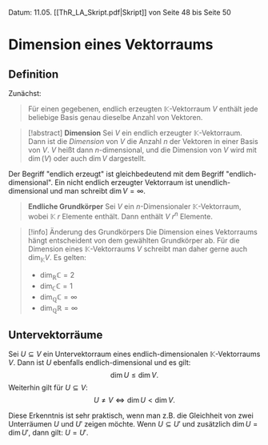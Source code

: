 Datum: 11.05.
[[ThR_LA_Skript.pdf|Skript]] von Seite 48 bis Seite 50

# Dimension eines Vektorraums

## Definition

Zunächst: 
> Für einen gegebenen, endlich erzeugten $\mathbb{K}$-Vektorraum $V$ enthält jede beliebige Basis genau dieselbe Anzahl von Vektoren.

> [!abstract] **Dimension**
> Sei $V$ ein endlich erzeugter $\mathbb{K}$-Vektorraum. Dann ist die *Dimension* von $V$ die Anzahl $n$ der Vektoren in einer Basis von $V$.
> $V$ heißt dann $n$-dimensional, und die Dimension von $V$ wird mit $\dim(V)$ oder auch $\dim V$ dargestellt.

Der Begriff "endlich erzeugt" ist gleichbedeutend mit dem Begriff "endlich-dimensional". 
Ein nicht endlich erzeugter Vektorraum ist unendlich-dimensional und man schreibt $\dim V=\infty$.

> **Endliche Grundkörper**
> Sei $V$ ein $n$-Dimensionaler $\mathbb{K}$-Vektorraum, wobei $\mathbb{K}$ $r$ Elemente enthält. Dann enthält $V$ $r^{n}$ Elemente.


> [!info] Änderung des Grundkörpers
> Die Dimension eines Vektorraums hängt entscheident von dem gewählten Grundkörper ab. Für die Dimension eines $\mathbb{K}$-Vektorraums $V$ schreibt man daher gerne auch $\dim_\mathbb{K} V$.
> Es gelten:
> - $\dim_\mathbb{R}\mathbb{C}=2$
> - $\dim_\mathbb{C}\mathbb{C}=1$
> - $\dim_\mathbb{Q}\mathbb{C}=\infty$
> - $\dim_\mathbb{Q}\mathbb{R}=\infty$

## Untervektorräume

Sei $U \subseteq V$ ein Untervektorraum eines endlich-dimensionalen $\mathbb{K}$-Vektorraums $V$.
Dann ist $U$ ebenfalls endlich-dimensional und es gilt: $$\dim U \leq \dim V.$$
Weiterhin gilt für $U \subseteq V$:
$$U \neq V \iff \dim U < \dim V.$$

Diese Erkenntnis ist sehr praktisch, wenn man z.B. die Gleichheit von zwei Unterräumen $U$ und $U'$ zeigen möchte.
Wenn $U \subseteq U'$ und zusätzlich $\dim U = \dim U'$, dann gilt: $U=U'$.